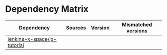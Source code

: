 # Dependency Matrix

Dependency | Sources | Version | Mismatched versions
---------- | ------- | ------- | -------------------
[jenkins-x-space/jx-tutorial](https://github.com/jenkins-x-space/jx-tutorial.git) |  | []() | 
